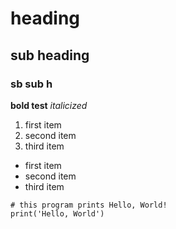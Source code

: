 # heading
## sub heading
### sb sub h
**bold test**
*italicized*
1. first item
2. second item
3. third item
- first item
- second item
- third item

```
# this program prints Hello, World!
print('Hello, World')
```
